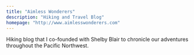```yaml
---
title: "Aimless Wonderers"
description: "Hiking and Travel Blog"
homepage: "http://www.aimlesswonderers.com"
---
```


Hiking blog that I co-founded with Shelby Blair to chronicle our adventures throughout the Pacific Northwest.<br/>
